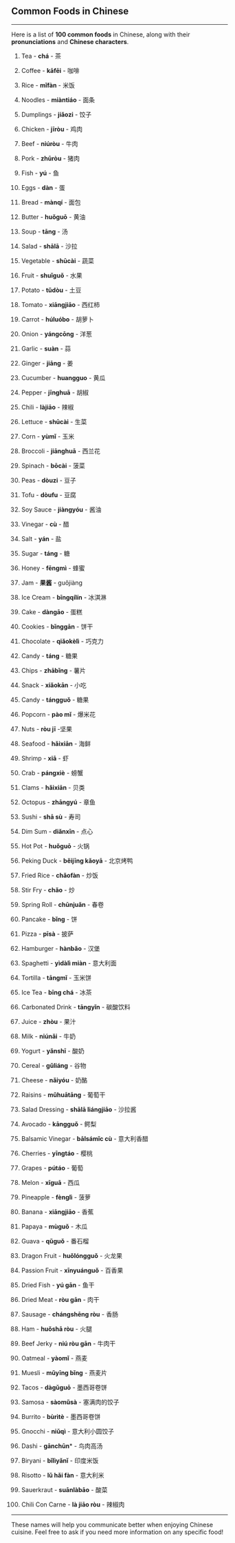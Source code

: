 ## Common Foods in Chinese

---
Here is a list of **100 common foods** in Chinese, along with their **pronunciations** and **Chinese characters**.

1.  Tea - **chá** - 茶  
2.  Coffee - **kāfēi** - 咖啡  
3.  Rice - **mǐfàn** - 米饭  
4.  Noodles - **miàntiáo** - 面条  
5.  Dumplings - **jiǎozi** - 饺子  
6.  Chicken - **jīròu** - 鸡肉  
7.  Beef - **niúròu** - 牛肉  
8.  Pork - **zhūròu** - 猪肉  
9.  Fish - **yú** - 鱼  
10. Eggs - **dàn** - 蛋  

11. Bread - **mànqí** - 面包  
12. Butter - **huǒguō** - 黄油  
13. Soup - **tāng** - 汤  
14. Salad - **shālā** - 沙拉  
15. Vegetable - **shūcài** - 蔬菜  
16. Fruit - **shuǐguǒ** - 水果  
17. Potato - **tǔdòu** - 土豆  
18. Tomato - **xiāngjiāo** - 西红柿  
19. Carrot - **húluóbo** - 胡萝卜  
20. Onion - **yángcōng** - 洋葱  

21. Garlic - **suàn** - 蒜  
22. Ginger - **jiāng** - 姜  
23. Cucumber - **huangguo** - 黄瓜  
24. Pepper - **jīnghuā** - 胡椒  
25. Chili - **làjiāo** - 辣椒  
26. Lettuce - **shūcài** - 生菜  
27. Corn - **yùmǐ** - 玉米  
28. Broccoli - **jiānghuā** - 西兰花  
29. Spinach - **bōcài** - 菠菜  
30. Peas - **dòuzi** - 豆子  

31. Tofu - **dòufu** - 豆腐  
32. Soy Sauce - **jiàngyóu** - 酱油  
33. Vinegar - **cù** - 醋  
34. Salt - **yán** - 盐  
35. Sugar - **táng** - 糖  
36. Honey - **fēngmì** - 蜂蜜  
37. Jam - **果酱** - guǒjiàng  
38. Ice Cream - **bīngqílín** - 冰淇淋  
39. Cake - **dàngāo** - 蛋糕  
40. Cookies - **bǐnggān** - 饼干  

41. Chocolate - **qiǎokèlì** - 巧克力  
42. Candy - **táng** - 糖果  
43. Chips - **zhābǐng** - 薯片  
44. Snack - **xiǎokān** - 小吃  
45. Candy - **tángguǒ** - 糖果  
46. Popcorn - **pào mǐ** - 爆米花  
47. Nuts - **ròu jī** -坚果  
48. Seafood - **hǎixiān** - 海鲜  
49. Shrimp - **xiā** - 虾  
50. Crab - **pángxiè** - 螃蟹  

51. Clams - **hǎixiān** - 贝类  
52. Octopus - **zhāngyú** - 章鱼  
53. Sushi - **shā sù** - 寿司  
54. Dim Sum - **diǎnxīn** - 点心  
55. Hot Pot - **huǒguō** - 火锅  
56. Peking Duck - **běijīng kǎoyā** - 北京烤鸭  
57. Fried Rice - **chǎofàn** - 炒饭  
58. Stir Fry - **chǎo** - 炒  
59. Spring Roll - **chūnjuǎn** - 春卷  
60. Pancake - **bǐng** - 饼  

61. Pizza - **pīsà** - 披萨  
62. Hamburger - **hànbǎo** - 汉堡  
63. Spaghetti - **yìdàlì miàn** - 意大利面  
64. Tortilla - **tāngmǐ** - 玉米饼  
65. Ice Tea - **bīng chá** - 冰茶  
66. Carbonated Drink - **tāngyǐn** - 碳酸饮料  
67. Juice - **zhòu** - 果汁  
68. Milk - **niúnǎi** - 牛奶  
69. Yogurt - **yǎnshī** - 酸奶  
70. Cereal - **gǔliáng** - 谷物  

71. Cheese - **nǎiyóu** - 奶酪  
72. Raisins - **mǔhuātāng** - 葡萄干  
73. Salad Dressing - **shālā liángjiāo** - 沙拉酱  
74. Avocado - **kāngguǒ** - 鳄梨  
75. Balsamic Vinegar - **bālsámǐc cù** - 意大利香醋  
76. Cherries - **yīngtáo** - 樱桃  
77. Grapes - **pútáo** - 葡萄  
78. Melon - **xīguā** - 西瓜  
79. Pineapple - **fènglì** - 菠萝  
80. Banana - **xiāngjiāo** - 香蕉  

81. Papaya - **mùguǒ** - 木瓜  
82. Guava - **qǔguǒ** - 番石榴  
83. Dragon Fruit - **huǒlóngguǒ** - 火龙果  
84. Passion Fruit - **xīnyuánguǒ** - 百香果  
85. Dried Fish - **yú gān** - 鱼干  
86. Dried Meat - **ròu gān** - 肉干  
87. Sausage - **chángshēng ròu** - 香肠  
88. Ham - **huǒshā ròu** - 火腿  
89. Beef Jerky - **niú ròu gān** - 牛肉干  
90. Oatmeal - **yàomǐ** - 燕麦  

91. Muesli - **mǔyīng bǐng** - 燕麦片 
92. Tacos - **dàgǔguō** - 墨西哥卷饼  
93. Samosa - **sàomǔsà** - 塞满肉的饺子  
94. Burrito - **bùrìtè** - 墨西哥卷饼  
95. Gnocchi - **niǔqì** - 意大利小圆饺子  
96. Dashi - **gānchūn*** - 鸟肉高汤  
97. Biryani - **bǐlìyǎnǐ** - 印度米饭  
98. Risotto - **lǔ hǎi fàn** - 意大利米  
99. Sauerkraut - **suānlàbāo** - 酸菜  
100. Chili Con Carne - **là jiāo ròu** - 辣椒肉  

---
These names will help you communicate better when enjoying Chinese cuisine. Feel free to ask if you need more information on any specific food!